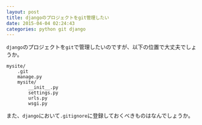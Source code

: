 ```yaml
---
layout: post
title: djangoのプロジェクトをgit管理したい
date: 2015-04-04 02:24:43
categories: python git django
---
```

<!-- {% raw %} -->
<p><code>django</code>のプロジェクトを<code>git</code>で管理したいのですが、以下の位置で大丈夫でしょうか。</p>

<pre><code>mysite/
    .git
    manage.py
    mysite/
        __init__.py
        settings.py
        urls.py
        wsgi.py
</code></pre>

<p>また、<code>django</code>において<code>.gitignore</code>に登録しておくべきものはなんでしょうか。</p>
<!-- {% endraw %} -->
